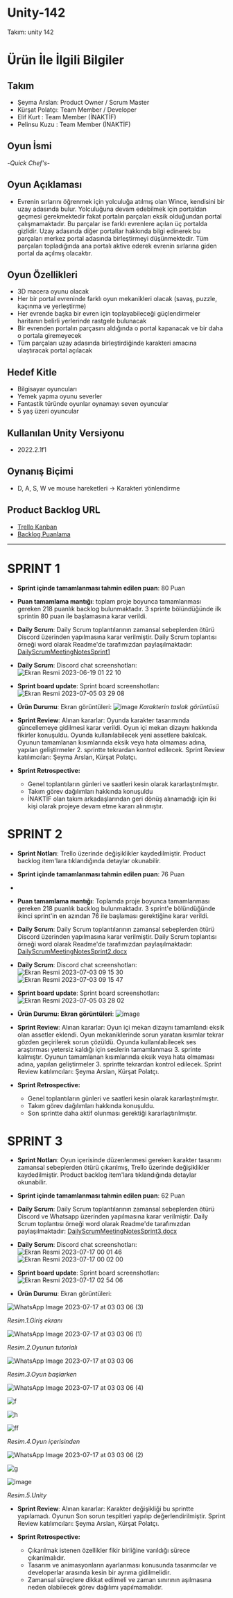 # Unity-142

Takım: unity 142

# Ürün İle İlgili Bilgiler

## Takım 

- Şeyma Arslan: Product Owner / Scrum Master
- Kürşat Polatçı: Team Member / Developer
- Elif Kurt : Team Member (İNAKTİF)
- Pelinsu Kuzu : Team Member (İNAKTİF)


## Oyun İsmi

-*Quick Chef's*-

## Oyun Açıklaması

- Evrenin sırlarını öğrenmek için yolculuğa atılmış olan Wince, kendisini bir uzay adasında bulur. Yolculuğuna devam edebilmek için portaldan geçmesi gerekmektedir fakat portalın parçaları eksik olduğundan portal çalışmamaktadır. Bu parçalar ise farklı evrenlere açılan üç portalda gizlidir. Uzay adasında diğer portallar hakkında bilgi edinerek bu parçaları merkez portal adasında birleştirmeyi düşünmektedir. Tüm parçaları topladığında ana portalı aktive ederek evrenin sırlarına giden portal da açılmış olacaktır.

## Oyun Özellikleri

- 3D macera oyunu olacak
- Her bir portal evreninde farklı oyun mekanikleri olacak (savaş, puzzle, kaçınma ve yerleştirme)
- Her evrende başka bir evren için toplayabileceği güçlendirmeler haritanın belirli yerlerinde rastgele bulunacak
- Bir evrenden portalın parçasını aldığında o portal kapanacak ve bir daha o portala giremeyecek
- Tüm parçaları uzay adasında birleştirdiğinde karakteri amacına ulaştıracak portal açılacak

## Hedef Kitle

- Bilgisayar oyuncuları
- Yemek yapma oyunu severler
- Fantastik türünde oyunlar oynamayı seven oyuncular
- 5 yaş üzeri oyuncular

## Kullanılan Unity Versiyonu

- 2022.2.1f1

## Oynanış Biçimi

- D, A, S, W ve mouse hareketleri -> Karakteri yönlendirme

## Product Backlog URL

- [Trello Kanban](https://trello.com/b/gxAzHN8L/unity-142)
- [Backlog Puanlama](https://trello.com/c/xF4Rtlt8/72-backlog)

---

# SPRINT 1

- **Sprint içinde tamamlanması tahmin edilen puan**: 80 Puan

- **Puan tamamlama mantığı**: toplam proje boyunca tamamlanması gereken 218 puanlık backlog bulunmaktadır. 3 sprinte bölündüğünde ilk sprintin 80 puan ile başlamasına karar verildi.

- **Daily Scrum**: Daily Scrum toplantılarının zamansal sebeplerden ötürü Discord üzerinden yapılmasına karar verilmiştir. Daily Scrum toplantısı örneği word olarak Readme'de tarafımızdan paylaşılmaktadır:
[DailyScrumMeetingNotesSprint1](https://docs.google.com/document/d/1v3254yW0oEvVDWAaWa7pcZqHKPJNJ3O9qvyHv0TD-Yo/edit?usp=sharing)

- **Daily Scrum**: Discord chat screenshotları:
![Ekran Resmi 2023-06-19 01 22 10](https://github.com/mygroup142/group_u_142/assets/107813956/812391bc-8b55-40e9-a5be-ecad7eaa4471)




- **Sprint board update**: Sprint board screenshotları: 
![Ekran Resmi 2023-07-05 03 29 08](https://github.com/mygroup142/group_u_142/assets/107813956/b86a10ac-738f-4d26-a330-37a24767058b)



- **Ürün Durumu**: Ekran görüntüleri:
![image](https://github.com/mygroup142/group_u_142/assets/107813956/61e05521-89c9-4d3d-9c11-ffc9f42679b4)
*Karakterin taslak görüntüsü*

- **Sprint Review**: 
Alınan kararlar: Oyunda karakter tasarımında güncellemeye gidilmesi karar verildi. Oyun içi mekan dizaynı hakkında fikirler konuşuldu. Oyunda kullanılabilecek yeni assetlere bakılcak. Oyunun tamamlanan kısımlarında eksik veya hata olmaması adına, yapılan geliştirmeler 2. sprintte tekrardan kontrol edilecek.  Sprint Review katılımcıları: Şeyma Arslan, Kürşat Polatçı.

- **Sprint Retrospective:**
  - Genel toplantıların günleri ve saatleri kesin olarak kararlaştırılmıştır.
  - Takım görev dağılımları hakkında konuşuldu
  - İNAKTİF olan takım arkadaşlarından geri dönüş alınamadığı için iki kişi olarak projeye devam etme kararı alınmıştır.
 
# SPRINT 2

- **Sprint Notları**: Trello üzerinde değişiklikler kaydedilmiştir. Product backlog item'lara tıklandığında detaylar okunabilir.

- **Sprint içinde tamamlanması tahmin edilen puan**: 76 Puan
- 
- **Puan tamamlama mantığı**: Toplamda proje boyunca tamamlanması gereken 218 puanlık backlog bulunmaktadır. 3 sprint'e bölündüğünde ikinci sprint'in en azından 76 ile başlaması gerektiğine karar verildi.

- **Daily Scrum**: Daily Scrum toplantılarının zamansal sebeplerden ötürü Discord üzerinden yapılmasına karar verilmiştir. Daily Scrum toplantısı örneği word olarak Readme'de tarafımızdan paylaşılmaktadır: [DailyScrumMeetingNotesSprint2.docx](https://github.com/mygroup142/group_u_142/files/11933810/DailyScrumMeetingNotesSprint2.docx)

- **Daily Scrum**: Discord chat screenshotları:
 ![Ekran Resmi 2023-07-03 09 15 30](https://github.com/mygroup142/group_u_142/assets/107813956/0b873793-c4a8-46ed-937b-f9d0b5670997)
 ![Ekran Resmi 2023-07-03 09 15 47](https://github.com/mygroup142/group_u_142/assets/107813956/faeb0492-6a7f-45fa-b039-d85bdbac96e4)

- **Sprint board update**: Sprint board screenshotları:
![Ekran Resmi 2023-07-05 03 28 02](https://github.com/mygroup142/group_u_142/assets/107813956/00077f8e-1d22-42aa-9bdf-144bfa518bda)


- **Ürün Durumu: Ekran görüntüleri**:
  ![image](https://github.com/mygroup142/group_u_142/assets/107813956/9d1a680e-3b7a-42ab-b53c-796fdf910586)

- **Sprint Review**: 
Alınan kararlar: Oyun içi mekan dizaynı tamamlandı eksik olan assetler eklendi. Oyun mekaniklerinde sorun yaratan kısımlar tekrar gözden geçirilerek sorun çözüldü. Oyunda kullanılabilecek ses araştırması yetersiz kaldığı için seslerin tamamlanması 3. sprinte kalmıştır. Oyunun tamamlanan kısımlarında eksik veya hata olmaması adına, yapılan geliştirmeler 3. sprintte tekrardan kontrol edilecek.  Sprint Review katılımcıları: Şeyma Arslan, Kürşat Polatçı.

- **Sprint Retrospective:**
  - Genel toplantıların günleri ve saatleri kesin olarak kararlaştırılmıştır.
  - Takım görev dağılımları hakkında konuşuldu.
  - Son sprintte daha aktif olunması gerektiği kararlaştırılmıştır.

    
# SPRINT 3

- **Sprint Notları**: Oyun içerisinde düzenlenmesi gereken karakter tasarımı zamansal sebeplerden ötürü çıkarılmış, Trello üzerinde değişiklikler kaydedilmiştir. Product backlog item'lara tıklandığında detaylar okunabilir.

- **Sprint içinde tamamlanması tahmin edilen puan**: 62 Puan

- **Daily Scrum**: Daily Scrum toplantılarının zamansal sebeplerden ötürü Discord ve Whatsapp üzerinden yapılmasına karar verilmiştir. Daily Scrum toplantısı örneği word olarak Readme'de tarafımızdan paylaşılmaktadır:
[DailyScrumMeetingNotesSprint3.docx](https://github.com/mygroup142/group_u_142/files/12065363/DailyScrumMeetingNotesSprint3.docx)


- **Daily Scrum**: Discord chat screenshotları:
![Ekran Resmi 2023-07-17 00 01 46](https://github.com/mygroup142/group_u_142/assets/107813956/884f5da4-dbce-439d-bfcd-2ef417e53e27)![Ekran Resmi 2023-07-17 00 02 00](https://github.com/mygroup142/group_u_142/assets/107813956/57d34c51-ab3c-4a8b-88e5-7354c656004c)


- **Sprint board update**: Sprint board screenshotları:
![Ekran Resmi 2023-07-17 02 54 06](https://github.com/mygroup142/group_u_142/assets/107813956/a55f21aa-f32a-4c9e-995d-413bd0c08650)

 
- **Ürün Durumu**: Ekran görüntüleri:

![WhatsApp Image 2023-07-17 at 03 03 06 (3)](https://github.com/mygroup142/group_u_142/assets/107813956/0de5971f-b2c1-48c8-b7ca-8ad8bd7e0b9a)

*Resim.1.Giriş ekranı*


![WhatsApp Image 2023-07-17 at 03 03 06 (1)](https://github.com/mygroup142/group_u_142/assets/107813956/7a0a52ed-7d4e-4cd3-a376-59df46244341)

*Resim.2.Oyunun tutorialı*


![WhatsApp Image 2023-07-17 at 03 03 06](https://github.com/mygroup142/group_u_142/assets/107813956/dbaf8154-7fac-45f2-92ae-ceb6f1978b8d)

*Resim.3.Oyun başlarken*


![WhatsApp Image 2023-07-17 at 03 03 06 (4)](https://github.com/mygroup142/group_u_142/assets/107813956/d555502d-adde-4d99-9c1f-bd7c8102b59d)

![f](https://github.com/mygroup142/group_u_142/assets/107813956/7e3634a5-0467-4740-b75f-04d975e985db)

![h](https://github.com/mygroup142/group_u_142/assets/107813956/853498f3-0093-4b20-92a9-be79d68d34a8)

![ff](https://github.com/mygroup142/group_u_142/assets/107813956/517ee9ea-7038-4b83-b3b2-f09032cb2928)

*Resim.4.Oyun içerisinden*


![WhatsApp Image 2023-07-17 at 03 03 06 (2)](https://github.com/mygroup142/group_u_142/assets/107813956/c96ac37e-5f07-4e44-8bf5-f7d5015ea5f1)

![g](https://github.com/mygroup142/group_u_142/assets/107813956/06d583dd-faed-4877-9a3b-1133b9d07819)

![image](https://github.com/mygroup142/group_u_142/assets/107813956/b6ecd4d7-e539-4ca5-9cf8-675b0ddf1ad2)

*Resim.5.Unity*

- **Sprint Review**: 
Alınan kararlar: Karakter değişikliği bu sprintte yapılamadı. Oyunun  Son sorun tespitleri yapılıp değerlendirilmiştir. Sprint Review katılımcıları: Şeyma Arslan, Kürşat Polatçı.

- **Sprint Retrospective:**
  - Çıkarılmak istenen özellikler fikir birliğine varıldığı sürece çıkarılmalıdır.
  - Tasarım ve animasyonların ayarlanması konusunda tasarımcılar ve developerlar arasında kesin bir ayrıma gidilmelidir.
  - Zamansal süreçlere dikkat edilmeli ve zaman sınırının aşılmasına neden olabilecek görev dağılımı yapılmamalıdır.  
